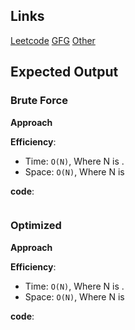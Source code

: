## Links
[Leetcode]()
[GFG]()
[Other]()

## Expected Output

### Brute Force

**Approach**

**Efficiency**:
- Time: `O(N)`, Where N is .
- Space: `O(N)`, Where N is

**code**:
```

```

### Optimized
**Approach**

**Efficiency**:
- Time: `O(N)`, Where N is .
- Space: `O(N)`, Where N is

**code**:
```

```